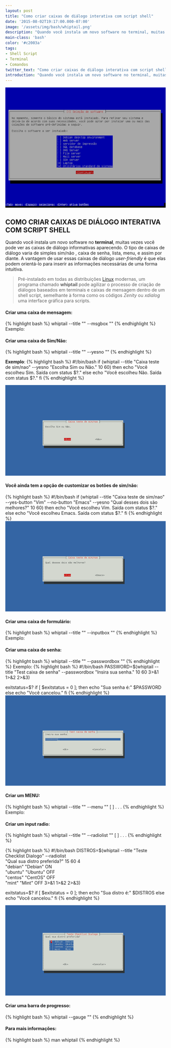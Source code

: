```yaml
---
layout: post
title: "Como criar caixas de diálogo interativa com script shell"
date: '2015-08-02T19:17:00.000-07:00'
image: '/assets/img/bash/whiptail.png'
description: "Quando você instala um novo software no terminal, muitas vezes você pode ver as caixas de diálogo informativas aparecendo."
main-class: 'bash'
color: '#c2003a'
tags:
- Shell Script
- Terminal
- Comandos
twitter_text: "Como criar caixas de diálogo interativa com script shell"
introduction: "Quando você instala um novo software no terminal, muitas vezes você pode ver as caixas de diálogo informativas aparecendo."
---
```


![Whiptail Blog Linux](/assets/img/bash/whiptail.png "Whiptail Blog Linux")


## COMO CRIAR CAIXAS DE DIÁLOGO INTERATIVA COM SCRIPT SHELL

Quando você instala um novo software no __terminal__, muitas vezes você pode ver as caixas de diálogo informativas aparecendo. O tipo de caixas de diálogo varia de simples sim/não , caixa de senha, lista, menu, e assim por diante. A vantagem de usar essas caixas de diálogo *user-friendly* é que elas podem orientá-lo para inserir as informações necessárias de uma forma intuitiva.

> Pré-instalado em todas as distribuições [Linux](http://www.terminalroot.com.br/tags#linux) modernas, um programa chamado __whiptail__ pode agilizar o processo de criação de diálogos baseados em terminais e caixas de mensagem dentro de um shell script, semelhante à forma como os códigos *Zenity* ou *xdialog* uma interface gráfica para scripts.

#### Criar uma caixa de mensagem:
{% highlight bash %}
whiptail --title "" --msgbox ""
{% endhighlight %}
Exemplo:
    
 

#### Criar uma caixa de Sim/Não:
{% highlight bash %}
whiptail --title "" --yesno ""
{% endhighlight %}

__Exemplo__:
{% highlight bash %}
#!/bin/bash
if (whiptail --title "Caixa teste de sim/nao" --yesno "Escolha Sim ou Não." 10 60) then
    echo "Você escolheu Sim. Saída com status $?."
else
    echo "Você escolheu Não. Saída com status $?."
fi
{% endhighlight %}

![Whiptail Blog Linux](/assets/img/bash/2.png "Whiptail Blog Linux")

#### Você ainda tem a opção de customizar os botões de sim/não:
{% highlight bash %}
#!/bin/bash
if (whiptail --title "Caixa teste de sim/nao" --yes-button "Vim" --no-button "Emacs" --yesno "Qual desses dois são melhores?" 10 60) then
    echo "Você escolheu Vim. Saída com status $?."
else
    echo "Você escolheu Emacs. Saída com status $?."
fi
{% endhighlight %}
![Whiptail Blog Linux](/assets/img/bash/3.png "Whiptail Blog Linux")

#### Criar uma caixa de formulário:
{% highlight bash %}
whiptail --title "" --inputbox ""
{% endhighlight %} 
Exemplo:
   

#### Criar uma caixa de senha:
{% highlight bash %}
whiptail --title "" --passwordbox ""
{% endhighlight %}
Exemplo:
{% highlight bash %}
#!/bin/bash
PASSWORD=$(whiptail --title "Test caixa de senha" --passwordbox "Insira sua senha." 10 60 3>&1 1>&2 2>&3)
 
exitstatus=$?
if [ $exitstatus = 0 ]; then
    echo "Sua senha é:" $PASSWORD
else
    echo "Você cancelou."
fi
{% endhighlight %}
![Whiptail Blog Linux](/assets/img/bash/5.png "Whiptail Blog Linux")

#### Criar um MENU:
{% highlight bash %}
whiptail --title "" --menu ""    [   ] . . .
{% endhighlight %}
Exemplo:
   

#### Criar um input radio:
{% highlight bash %}
whiptail --title "" --radiolist ""    [    ] . . .
{% endhighlight %}

{% highlight bash %}
#!/bin/bash
DISTROS=$(whiptail --title "Teste Checklist Dialogo" --radiolist \
"Qual sua distro preferida?" 15 60 4 \
"debian" "Debian" ON \
"ubuntu" "Ubuntu" OFF \
"centos" "CentOS" OFF \
"mint" "Mint" OFF 3>&1 1>&2 2>&3)
 
exitstatus=$?
if [ $exitstatus = 0 ]; then
    echo "Sua distro é:" $DISTROS
else
    echo "Você cancelou."
fi
{% endhighlight %}


![Whiptail Blog Linux](/assets/img/bash/7.png "Whiptail Blog Linux")

#### Criar uma barra de progresso:
{% highlight bash %}
whiptail --gauge ""
{% endhighlight %}
    

#### Para mais informações:
{% highlight bash %}
man whiptail
{% endhighlight %}







<!--Via: http://xmodulo.com/create-dialog-boxes-interactive-shell-script.html-->



